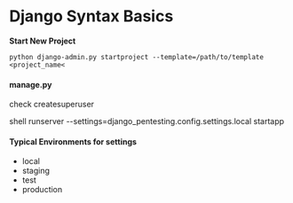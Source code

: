 # Django Syntax Basics



**Start New Project**
```
python django-admin.py startproject --template=/path/to/template <project_name<
```


#### manage.py


check
createsuperuser

shell
runserver --settings=django_pentesting.config.settings.local
startapp




#### Typical Environments for settings
* local
* staging
* test
* production
